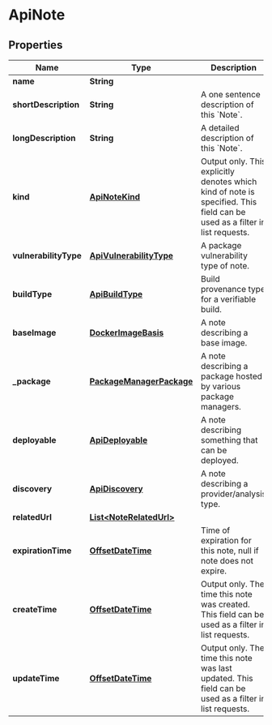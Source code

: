 
# ApiNote

## Properties
Name | Type | Description | Notes
------------ | ------------- | ------------- | -------------
**name** | **String** |  |  [optional]
**shortDescription** | **String** | A one sentence description of this &#x60;Note&#x60;. |  [optional]
**longDescription** | **String** | A detailed description of this &#x60;Note&#x60;. |  [optional]
**kind** | [**ApiNoteKind**](ApiNoteKind.md) | Output only. This explicitly denotes which kind of note is specified. This field can be used as a filter in list requests. |  [optional]
**vulnerabilityType** | [**ApiVulnerabilityType**](ApiVulnerabilityType.md) | A package vulnerability type of note. |  [optional]
**buildType** | [**ApiBuildType**](ApiBuildType.md) | Build provenance type for a verifiable build. |  [optional]
**baseImage** | [**DockerImageBasis**](DockerImageBasis.md) | A note describing a base image. |  [optional]
**_package** | [**PackageManagerPackage**](PackageManagerPackage.md) | A note describing a package hosted by various package managers. |  [optional]
**deployable** | [**ApiDeployable**](ApiDeployable.md) | A note describing something that can be deployed. |  [optional]
**discovery** | [**ApiDiscovery**](ApiDiscovery.md) | A note describing a provider/analysis type. |  [optional]
**relatedUrl** | [**List&lt;NoteRelatedUrl&gt;**](NoteRelatedUrl.md) |  |  [optional]
**expirationTime** | [**OffsetDateTime**](OffsetDateTime.md) | Time of expiration for this note, null if note does not expire. |  [optional]
**createTime** | [**OffsetDateTime**](OffsetDateTime.md) | Output only. The time this note was created. This field can be used as a filter in list requests. |  [optional]
**updateTime** | [**OffsetDateTime**](OffsetDateTime.md) | Output only. The time this note was last updated. This field can be used as a filter in list requests. |  [optional]



